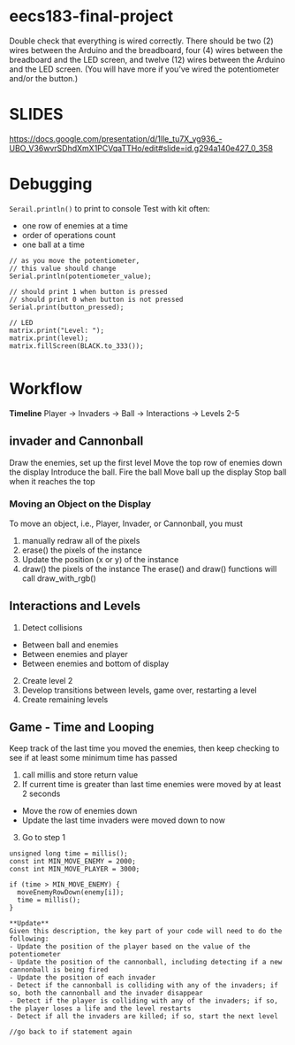 # eecs183-final-project

Double check that everything is wired correctly. There should be two (2) wires between the Arduino and the breadboard, four (4) wires between the breadboard and the LED screen, and twelve (12) wires between the Arduino and the LED screen. (You will have more if you’ve wired the potentiometer and/or the button.)

# SLIDES
https://docs.google.com/presentation/d/1lle_tu7X_vg936_-UBO_V36wvrSDhdXmX1PCVqaTTHo/edit#slide=id.g294a140e427_0_358

# Debugging
`Serail.println()` to print to console
Test with kit often:
- one row of enemies at a time
- order of operations count
- one ball at a time

```arduino
// as you move the potentiometer,
// this value should change
Serial.println(potentiometer_value);

// should print 1 when button is pressed
// should print 0 when button is not pressed
Serial.print(button_pressed);

// LED
matrix.print("Level: ");
matrix.print(level);
matrix.fillScreen(BLACK.to_333());


```

# Workflow
**Timeline**
Player -> Invaders -> Ball -> Interactions -> Levels 2-5

## invader and Cannonball
Draw the enemies, set up the first level
Move the top row of enemies down the display
Introduce the ball.
Fire the ball
Move ball up the display
Stop ball when it reaches the top


### Moving an Object on the Display
To move an object, i.e., Player, Invader, or Cannonball, you must 
1. manually redraw all of the pixels
2. erase() the pixels of the instance
3. Update the position (x or y) of the instance
4. draw() the pixels of the instance
  The erase() and draw() functions will call draw_with_rgb()

## Interactions and Levels
1. Detect collisions
- Between ball and enemies
- Between enemies and player
- Between enemies and bottom of display
2. Create level 2
3. Develop transitions between levels, game over, restarting a level
4. Create remaining levels

## Game - Time and Looping
Keep track of the last time you moved the enemies, then keep checking to see if at least some minimum time has passed
1. call millis and store return value
2. If current time is greater than last time enemies were moved by at least 2 seconds
- Move the row of enemies down
- Update the last time invaders were moved down to now
3. Go to step 1
```
unsigned long time = millis();
const int MIN_MOVE_ENEMY = 2000;
const int MIN_MOVE_PLAYER = 3000;

if (time > MIN_MOVE_ENEMY) {
  moveEnemyRowDown(enemy[i]);
  time = millis();
}

**Update**
Given this description, the key part of your code will need to do the following:
- Update the position of the player based on the value of the potentiometer
- Update the position of the cannonball, including detecting if a new cannonball is being fired
- Update the position of each invader
- Detect if the cannonball is colliding with any of the invaders; if so, both the cannonball and the invader disappear
- Detect if the player is colliding with any of the invaders; if so, the player loses a life and the level restarts
- Detect if all the invaders are killed; if so, start the next level

//go back to if statement again
```




